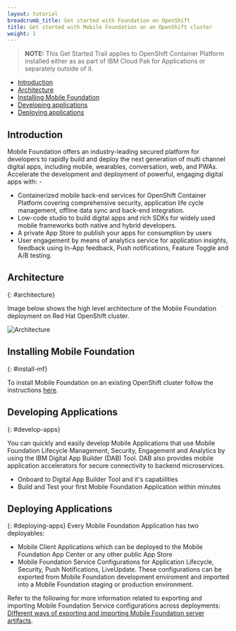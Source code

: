 ```yaml
---
layout: tutorial
breadcrumb_title: Get started with Foundation on OpenShift
title: Get started with Mobile Foundation on an OpenShift cluster
weight: 1
---
```

<!-- NLS_CHARSET=UTF-8 -->


> **NOTE:** This Get Started Trail applies to OpenShift Container Platform installed either as as part of IBM Cloud Pak for Applications or separately outside of it.

* [Introduction](#introduction)
* [Architecture](#architecture)
* [Installing Mobile Foundation](#install-mf)
* [Developing applications](#develop-apps)
* [Deploying applications](#deploying-apps)

## Introduction
Mobile Foundation offers an industry-leading secured platform for developers to rapidly build and deploy the next generation of multi channel digital apps, including mobile, wearables, conversation, web, and PWAs.  Accelerate the development and deployment of powerful, engaging digital apps with: -
* Containerized mobile back-end services for OpenShift Container Platform covering comprehensive security, application life cycle management, offline data sync and back-end integration.
* Low-code studio to build digital apps and rich SDKs for widely used mobile frameworks both native and hybrid developers.
* A private App Store to publish your apps for consumption by users
* User engagement by means of  analytics service for application insights, feedback using In-App feedback, Push notifications, Feature Toggle and A/B testing.

## Architecture
{: #architecture}

Image below shows the high level architecture of the Mobile Foundation deployment on Red Hat OpenShift cluster.

![Architecture](../architecture-mf-on-openshift.png)

## Installing Mobile Foundation
{: #install-mf}

To install Mobile Foundation on an existing OpenShift cluster follow the instructions [here](../mobilefoundation-on-openshift/).

## Developing Applications
{: #develop-apps}

You can quickly and easily develop Mobile Applications that use Mobile Foundation Lifecycle Management, Security, Engagement and Analytics by using the IBM Digital App Builder (DAB) Tool.  DAB also provides mobile application accelerators for secure connectivity to backend microservices.  

* Onboard to Digital App Builder Tool and it's capabilities
* Build and Test your first Mobile Foundation Application within minutes

## Deploying Applications
{: #deploying-apps}
Every Mobile Foundation Application has two deployables:
* Mobile Client Applications which can be deployed to the Mobile Foundation App Center or any other public App Store
* Mobile Foundation Service Configurations for Application Lifecycle, Security, Push Notifications, LiveUpdate.  These configurations can be exported from Mobile Foundation development enviroment and imported into a Mobile Foundation staging or production environment.  

Refer to the following for more information related to exporting and importing Mobile Foundation Service configurations across deployments:
[Different ways of exporting and importing Mobile Foundation server artifacts](http://mobilefirstplatform.ibmcloud.com/blog/2016/07/25/how-to-replicate-mobilefirst-environment/).
